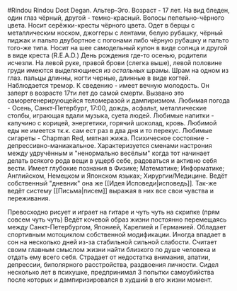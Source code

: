 #Rindou
Rindou Dost Degan. Альтер-Эго. Возраст - 17 лет.
На вид бледен, один глаз чёрный, другой - темно-красный.
Волосы пепельно-чёрного цвета. Носит серёжки-кресты чёрного цвета.
Одет в берцы с металлическим носком, джоггеры с лентами, белую рубашку, чёрный пиджак и пальто двубортное с погонами либо чёрную рубашку и пальто того-же типа.
Носит на шее самодельный кулон в виде солнца и другой в виде креста (R.E.A.D.)
День рождения где-то осенью, родители исчезли. 
На левой руке, правой брови (слегка выше), левой половине груди имеются выделяющиеся *из остальных* шрамы. Шрам на одном из глаз. пальцы длинны, ногти черные, длинные в виде когтей. Наблюдается тремор.
К сведению - имеет вечную молодость. Он заперт в возрасте 17ти лет до самой смерти.
Вызвано это саморегенерирующейся теломеразой и дампиризмом.
Любимая погода - Осень, Санкт-Петербург, 17:00, дождь, асфальт, металлические столбы, играющая вдали музыка, суета людей. Любимые напитки - капучино с корицей, энергетики, горячий шоколад, кровь. Любимой еды не имеется тк.к. сам ест раз в два дня и то перекус.
Любимые сигареты - Chapman Red, мятная жижа.
Психическое состояние - депрессивно-маниакальное. Характеризуется сменами настрония между удручённым и "ненормально весёлым" когда тот начинает делать всякого рода вещи в ущерб себе, радоваться и активно себя вести.
Имеет глубокие познания в Физике; Математике; Информатике; Английском, Немецком и Японском языках; Хирургии/Медицине.
Ведёт собственный "дневник" она же [[Идея Исповеди|исповедь]].
Так-же ведёт систему [[Письма|писем]] выражая в них все свои чувства и переживания.

Превосходно рисует и играет на гитаре и чуть чуть на скрипке (прям совсем чуть чуть)
Ведёт кочевой образ жизни постоянно перемещаясь между Санкт-Петербургом, Японией, Карелией и Германией. Обладает спортивным мотоциклом собственной модификации.
Иногда впадает в сон на несколько дней из-за стабильной сильной слабости.
Считает своим главным смыслом жизни найти близкого по душе человека и отдать ему всего себя. Страдает от недостатка внимания, апатии, депрессии, биполярного расстройства, раздвоения личности. Сидел несколько лет в психушке, предпринимал 3 попытки самоубийства после которых и дампиризировался в худший в его жизни момент.
